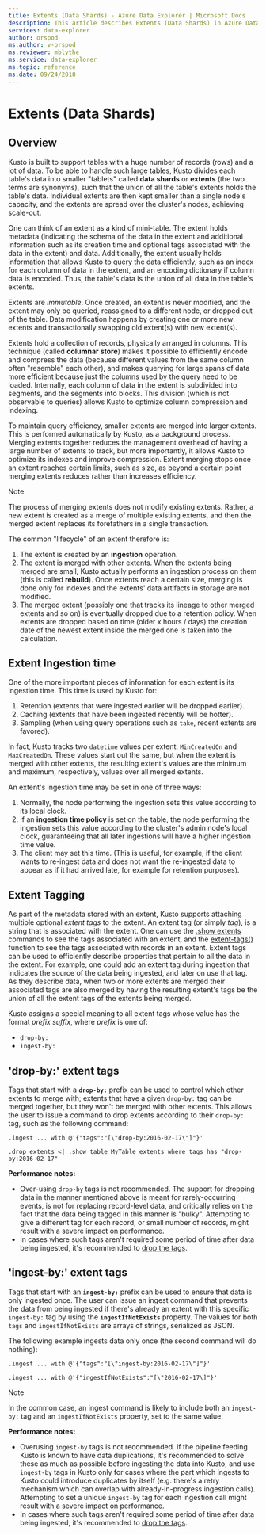 ```yaml
---
title: Extents (Data Shards) - Azure Data Explorer | Microsoft Docs
description: This article describes Extents (Data Shards) in Azure Data Explorer.
services: data-explorer
author: orspod
ms.author: v-orspod
ms.reviewer: mblythe
ms.service: data-explorer
ms.topic: reference
ms.date: 09/24/2018
---
```

# Extents (Data Shards)

## Overview

Kusto is built to support tables with a huge number of records (rows)
and a lot of data. To be able to handle such large tables, Kusto
divides each table's data into smaller "tablets" called **data shards**
or **extents** (the two terms are synonyms), such that the union of
all the table's extents holds the table's data. Individual extents
are then kept smaller than a single node's capacity, and the extents
are spread over the cluster's nodes, achieving scale-out. 

One can think of an extent as a kind of mini-table. The extent
holds metadata (indicating the schema of the data in the extent
and additional information such as its creation time and optional tags
associated with the data in the extent) and data. Additionally, the extent
usually holds information that allows Kusto to query the data efficiently,
such as an index for each column of data in the extent, and an encoding
dictionary if column data is encoded. Thus, the table's data is the union
of all data in the table's extents.

Extents are *immutable*. Once created, an extent is never modified,
and the extent may only be queried, reassigned to a different node,
or dropped out of the table. Data modification happens by creating
one or more new extents and transactionally swapping old extent(s)
with new extent(s).

Extents hold a collection of records, physically arranged in columns.
This technique (called **columnar store**) makes it possible to efficiently
encode and compress the data (because different values from the same
column often "resemble" each other), and makes querying for large
spans of data more efficient because just the columns used by the query
need to be loaded. Internally, each column of data in the extent is 
subdivided into segments, and the segments into blocks. This division
(which is not observable to queries) allows Kusto to optimize column
compression and indexing. 

To maintain query efficiency, smaller extents are merged into larger extents.
This is performed automatically by Kusto, as a background process. 
Merging extents together reduces the management
overhead of having a large number of extents to track, but more importantly,
it allows Kusto to optimize its indexes and improve compression. Extent
merging stops once an extent reaches certain limits, such as size,
as beyond a certain point merging extents reduces rather than increases
efficiency.

> [!NOTE]
> The process of merging extents does not modify existing extents.
> Rather, a new extent is created as a merge of multiple existing extents, and
> then the merged extent replaces its forefathers in a single transaction.

The common "lifecycle" of an extent therefore is:
1. The extent is created by an **ingestion** operation.
2. The extent is merged with other extents. When the extents being merged
   are small, Kusto actually performs an ingestion process on them (this
   is called **rebuild**). Once extents reach a certain size, merging is
   done only for indexes and the extents' data artifacts in storage are
   not modified.
3. The merged extent (possibly one that tracks its lineage to other
   merged extents and so on) is eventually dropped due to a retention
   policy. When extents are dropped based on time (older x hours / days)
   the creation date of the newest extent inside the merged one is
   taken into the calculation. 

## Extent Ingestion time

One of the more important pieces of information for each extent is its
ingestion time. This time is used by Kusto for:
1. Retention (extents that were ingested earlier will be dropped earlier).
2. Caching (extents that have been ingested recently will be hotter).
3. Sampling (when using query operations such as `take`, recent extents
   are favored).

In fact, Kusto tracks two `datetime` values per extent: `MinCreatedOn` and `MaxCreatedOn`.
These values start out the same, but when the extent is merged with other
extents, the resulting extent's values are the minimum and maximum, respectively,
values over all merged extents.

An extent's ingestion time may be set in one of three ways:
1. Normally, the node performing the ingestion sets this value according to
   its local clock.
2. If an **ingestion time policy** is set on the table, the node performing
   the ingestion sets this value according to the cluster's admin node's
   local clock, guaranteeing that all later ingestions will have a higher
   ingestion time value.
3. The client may set this time. (This is useful, for example, if the
   client wants to re-ingest data and does not want the re-ingested data to
   appear as if it had arrived late, for example for retention purposes).    

## Extent Tagging

As part of the metadata stored with an extent, Kusto supports attaching multiple
optional *extent tags* to the extent. An extent tag (or simply *tag*), is
a string that is associated with the extent. One can use the
[.show extents](extents-commands.md#show-extents)
commands to see the tags associated with an extent, and the
[extent-tags()](../query/extenttagsfunction.md) 
function to see the tags associated with records in an extent.
Extent tags can be used to efficiently describe properties that pertain to 
all the data in the extent.
For example, one could add an extent tag during ingestion that indicates
the source of the data being ingested, and later on use that tag. As they
describe data, when two or more extents are merged their associated tags
are also merged by having the resulting extent's tags be the union of all
the extent tags of the extents being merged.

Kusto assigns a special meaning to all extent tags whose value has the
format *prefix* *suffix*, where *prefix* is one of:
* `drop-by:`
* `ingest-by:`

## 'drop-by:' extent tags
Tags that start with a **`drop-by:`** prefix can be used to control which other
extents to merge with; extents that have a given `drop-by:` tag can be merged
together, but they won't be merged with other extents. This allows the user
to issue a command to drop extents according to their `drop-by:` tag, such as
the following command:

```kusto
.ingest ... with @'{"tags":"[\"drop-by:2016-02-17\"]"}'

.drop extents <| .show table MyTable extents where tags has "drop-by:2016-02-17" 
```

**Performance notes:** 
- Over-using `drop-by` tags is not recommended. The support for dropping 
data in the manner mentioned above is meant for rarely-occurring events, is not 
for replacing record-level data, and critically relies on the fact that the data 
being tagged in this manner is "bulky". Attempting to give a different tag for 
each record, or small number of records, might result with a severe impact on 
performance.
- In cases where such tags aren't required some period of time after data being ingested,
it's recommended to [drop the tags](extents-commands.md#drop-extent-tags).


## 'ingest-by:' extent tags
Tags that start with an **`ingest-by:`** prefix can be used to ensure that data
is only ingested once. The user can issue an ingest command that prevents
the data from being ingested if there's already an extent with this specific
`ingest-by:` tag by using the **`ingestIfNotExists`** property.
The values for both `tags` and `ingestIfNotExists` are arrays of strings,
serialized as JSON.

The following example ingests data only once (the second command will do nothing):

```kusto
.ingest ... with @'{"tags":"[\"ingest-by:2016-02-17\"]"}'

.ingest ... with @'{"ingestIfNotExists":"[\"2016-02-17\]"}'
``` 

> [!NOTE] 
> In the common case, an ingest command is likely to include
>  both an `ingest-by:` tag and an `ingestIfNotExists` property,
>  set to the same value. 

**Performance notes:**
- Overusing `ingest-by` tags is not recommended.
If the pipeline feeding Kusto is known to have data duplications, it's recommended
to solve these as much as possible before ingesting the data into Kusto,
and use `ingest-by` tags in Kusto only for cases where the part which ingests to Kusto
could introduce duplicates by itself (e.g. there's a retry mechanism which can overlap
with already-in-progress ingestion calls). Attempting to set a unique `ingest-by` tag
for each ingestion call might result with a severe impact on performance.
- In cases where such tags aren't required some period of time after data being ingested,
it's recommended to [drop the tags](extents-commands.md#drop-extent-tags).